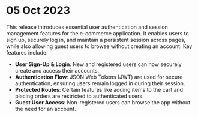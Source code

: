 # 05 Oct 2023

This release introduces essential user authentication and session management features for the e-commerce application. It enables users to sign up, securely log in, and maintain a persistent session across pages, while also allowing guest users to browse without creating an account. Key features include:

- **User Sign-Up & Login**: New and registered users can now securely create and access their accounts.
- **Authentication Flow**: JSON Web Tokens (JWT) are used for secure authentication, ensuring users remain logged in during their session.
- **Protected Routes**: Certain features like adding items to the cart and placing orders are restricted to authenticated users.
- **Guest User Access**: Non-registered users can browse the app without the need for an account.
